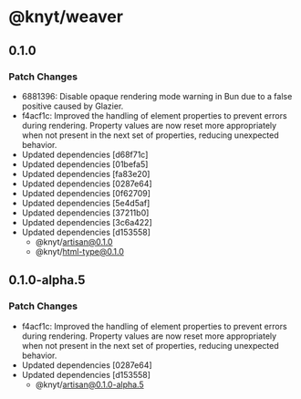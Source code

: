 # @knyt/weaver

## 0.1.0

### Patch Changes

- 6881396: Disable opaque rendering mode warning in Bun due to a false positive caused by Glazier.
- f4acf1c: Improved the handling of element properties to prevent errors during rendering. Property values are now reset more appropriately when not present in the next set of properties, reducing unexpected behavior.
- Updated dependencies [d68f71c]
- Updated dependencies [01befa5]
- Updated dependencies [fa83e20]
- Updated dependencies [0287e64]
- Updated dependencies [0f62709]
- Updated dependencies [5e4d5af]
- Updated dependencies [37211b0]
- Updated dependencies [3c6a422]
- Updated dependencies [d153558]
  - @knyt/artisan@0.1.0
  - @knyt/html-type@0.1.0

## 0.1.0-alpha.5

### Patch Changes

- f4acf1c: Improved the handling of element properties to prevent errors during rendering. Property values are now reset more appropriately when not present in the next set of properties, reducing unexpected behavior.
- Updated dependencies [0287e64]
- Updated dependencies [d153558]
  - @knyt/artisan@0.1.0-alpha.5

